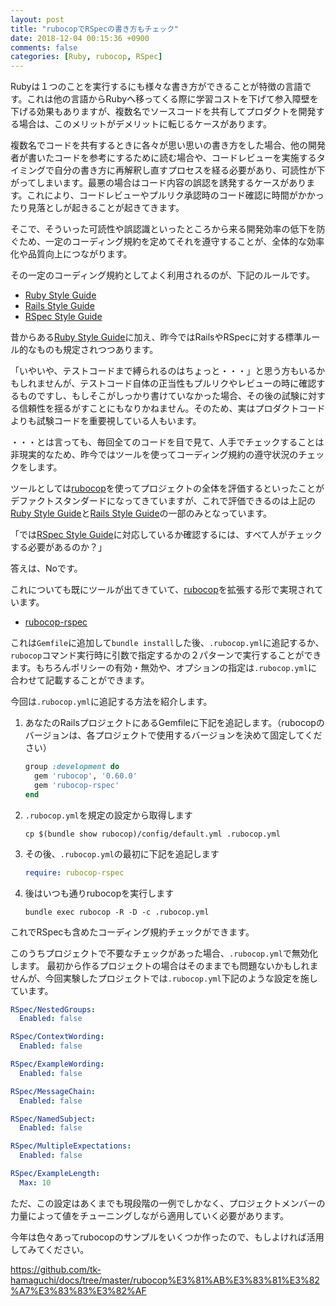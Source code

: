 ```yaml
---
layout: post
title: "rubocopでRSpecの書き方もチェック"
date: 2018-12-04 00:15:36 +0900
comments: false
categories: [Ruby, rubocop, RSpec]
---
```


Rubyは１つのことを実行するにも様々な書き方ができることが特徴の言語です。これは他の言語からRubyへ移ってくる際に学習コストを下げて参入障壁を下げる効果もありますが、複数名でソースコードを共有してプロダクトを開発する場合は、このメリットがデメリットに転じるケースがあります。

複数名でコードを共有するときに各々が思い思いの書き方をした場合、他の開発者が書いたコードを参考にするために読む場合や、コードレビューを実施するタイミングで自分の書き方に再解釈し直すプロセスを経る必要があり、可読性が下がってしまいます。最悪の場合はコード内容の誤認を誘発するケースがあります。これにより、コードレビューやプルリク承認時のコード確認に時間がかかったり見落としが起きることが起きてきます。

そこで、そういった可読性や誤認識といったところから来る開発効率の低下を防ぐため、一定のコーディング規約を定めてそれを遵守することが、全体的な効率化や品質向上につながります。

その一定のコーディング規約としてよく利用されるのが、下記のルールです。

* [Ruby Style Guide](https://github.com/fortissimo1997/ruby-style-guide/blob/japanese/README.ja.md)
* [Rails Style Guide](https://github.com/satour/rails-style-guide/blob/master/README-jaJA.md)
* [RSpec Style Guide](https://github.com/rubocop-hq/rspec-style-guide/blob/master/README.md)

昔からある[Ruby Style Guide](https://github.com/fortissimo1997/ruby-style-guide/blob/japanese/README.ja.md)に加え、昨今ではRailsやRSpecに対する標準ルール的なものも規定されつつあります。

「いやいや、テストコードまで縛られるのはちょっと・・・」と思う方もいるかもしれませんが、テストコード自体の正当性もプルリクやレビューの時に確認するものですし、もしそこがしっかり書けていなかった場合、その後の試験に対する信頼性を揺るがすことにもなりかねません。そのため、実はプロダクトコードよりも試験コードを重要視している人もいます。

・・・とは言っても、毎回全てのコードを目で見て、人手でチェックすることは非現実的なため、昨今ではツールを使ってコーディング規約の遵守状況のチェックをします。

ツールとしては[rubocop](https://github.com/rubocop-hq/rubocop)を使ってプロジェクトの全体を評価するといったことがデファクトスタンダードになってきていますが、これで評価できるのは上記の[Ruby Style Guide](https://github.com/fortissimo1997/ruby-style-guide/blob/japanese/README.ja.md)と[Rails Style Guide](https://github.com/satour/rails-style-guide/blob/master/README-jaJA.md)の一部のみとなっています。


「では[RSpec Style Guide](https://github.com/rubocop-hq/rspec-style-guide/blob/master/README.md)に対応しているか確認するには、すべて人がチェックする必要があるのか？」


答えは、Noです。


これについても既にツールが出てきていて、[rubocop](https://github.com/rubocop-hq/rubocop)を拡張する形で実現されています。

* [rubocop-rspec](https://github.com/rubocop-hq/rubocop-rspec)

これは`Gemfile`に追加して`bundle install`した後、`.rubocop.yml`に追記するか、`rubocop`コマンド実行時に引数で指定するかの２パターンで実行することができます。もちろんポリシーの有効・無効や、オプションの指定は`.rubocop.yml`に合わせて記載することができます。

今回は`.rubocop.yml`に追記する方法を紹介します。


1. あなたのRailsプロジェクトにあるGemfileに下記を追記します。（rubocopのバージョンは、各プロジェクトで使用するバージョンを決めて固定してください）
    ```ruby
    group :development do
      gem 'rubocop', '0.60.0'
      gem 'rubocop-rspec'
    end
    ```
2. `.rubocop.yml`を規定の設定から取得します
    ```shell
    cp $(bundle show rubocop)/config/default.yml .rubocop.yml
    ```
3. その後、`.rubocop.yml`の最初に下記を追記します
    ```yaml
    require: rubocop-rspec
    
    ```
4. 後はいつも通りrubocopを実行します
    ```shell
    bundle exec rubocop -R -D -c .rubocop.yml
    ```


これでRSpecも含めたコーディング規約チェックができます。

このうちプロジェクトで不要なチェックがあった場合、`.rubocop.yml`で無効化します。
最初から作るプロジェクトの場合はそのままでも問題ないかもしれませんが、今回実験したプロジェクトでは`.rubocop.yml`下記のような設定を施しています。

```yaml
RSpec/NestedGroups:
  Enabled: false

RSpec/ContextWording:
  Enabled: false

RSpec/ExampleWording:
  Enabled: false

RSpec/MessageChain:
  Enabled: false

RSpec/NamedSubject:
  Enabled: false

RSpec/MultipleExpectations:
  Enabled: false

RSpec/ExampleLength:
  Max: 10
```

ただ、この設定はあくまでも現段階の一例でしかなく、プロジェクトメンバーの力量によって値をチューニングしながら適用していく必要があります。

今年は色々あってrubocopのサンプルをいくつか作ったので、もしよければ活用してみてください。

https://github.com/tk-hamaguchi/docs/tree/master/rubocop%E3%81%AB%E3%83%81%E3%82%A7%E3%83%83%E3%82%AF
